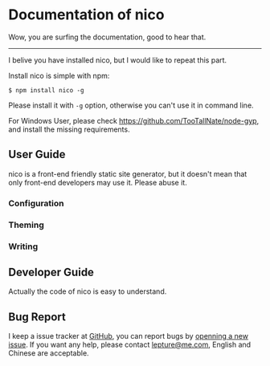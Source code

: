 # Documentation of nico

Wow, you are surfing the documentation, good to hear that.

-----------------

I belive you have installed nico, but I would like to repeat this part.

Install nico is simple with npm:

```
$ npm install nico -g
```

Please install it with ``-g`` option, otherwise you can't use it in command line.

For Windows User, please check <https://github.com/TooTallNate/node-gyp>, and install the missing requirements.


## User Guide

nico is a front-end friendly static site generator, but it doesn't mean that only front-end developers may use it. Please abuse it.

### Configuration


### Theming


### Writing


## Developer Guide

Actually the code of nico is easy to understand.


## Bug Report

I keep a issue tracker at [GitHub](https://github.com/lepture/nico/issues),
you can report bugs by [openning a new issue](https://github.com/lepture/nico/issues/new).
If you want any help, please contact <lepture@me.com>, English and Chinese are acceptable.
